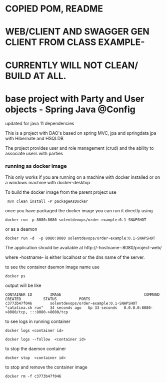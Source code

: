 
# COPIED POM, README
# WEB/CLIENT AND SWAGGER GEN CLIENT FROM CLASS EXAMPLE-
# CURRENTLY WILL NOT CLEAN/ BUILD AT ALL.






# base project with Party and User objects - Spring Java @Config

updated for java 11 dependencies

This is a project with DAO's based on spring MVC, jpa and springdata jpa with Hibernate and HSQLDB

The project provides user and role management (crud) and the ability to associate users with parties

### running as docker image

This only works if you are running on a machine with docker installed or on a windows machine with docker-desktop

To build the docker image from the parent project use
```
 mvn clean install -P packageAsDocker
```
once you have packaged the docker image you can run it directly using 

```
docker run -p 8080:8080 solentdevops/order-example:0.1-SNAPSHOT

```

or  as a deamon

```
docker run -d  -p 8080:8080 solentdevops/order-example:0.1-SNAPSHOT
```
The application should be available at http://-hostname-:8080/project-web/

where -hostname- is either localhost or the dns name of the server.

to see the container daemon image name use
```
docker ps
```
output will be like
```
CONTAINER ID        IMAGE                                     COMMAND            CREATED          STATUS          PORTS                
c3773b47f046        solentdevops/order-example:0.1-SNAPSHOT   "catalina.sh run"   34 seconds ago   Up 33 seconds   0.0.0.0:8080->8080/tcp, :::8080->8080/tcp
```

to see logs in running container
```
docker logs <container id>

docker logs --follow  <container id>
```

to stop the daemon container

```
docker stop  <container id>
```

to stop and remove the container image
```
docker rm -f c3773b47f046
```



